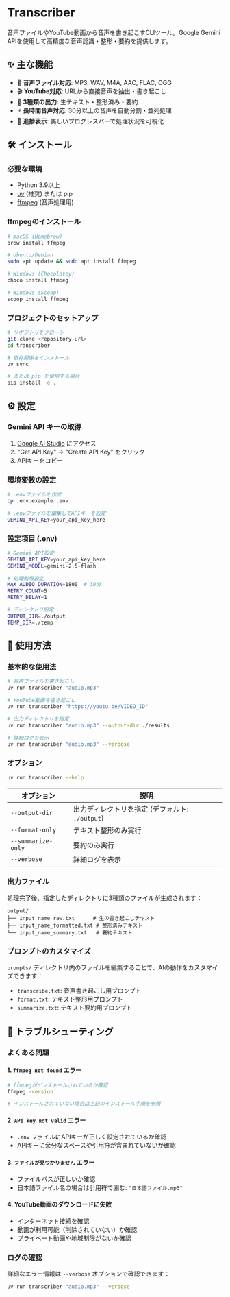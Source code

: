 # Transcriber

音声ファイルやYouTube動画から音声を書き起こすCLIツール。Google Gemini APIを使用して高精度な音声認識・整形・要約を提供します。

## ✨ 主な機能

- 🎵 **音声ファイル対応**: MP3, WAV, M4A, AAC, FLAC, OGG
- 🎬 **YouTube対応**: URLから直接音声を抽出・書き起こし
- 📝 **3種類の出力**: 生テキスト・整形済み・要約
- ⚡ **長時間音声対応**: 30分以上の音声を自動分割・並列処理
- 🎨 **進捗表示**: 美しいプログレスバーで処理状況を可視化

## 🛠️ インストール

### 必要な環境

- Python 3.9以上
- [uv](https://docs.astral.sh/uv/) (推奨) または pip
- [ffmpeg](https://ffmpeg.org/) (音声処理用)

### ffmpegのインストール

```bash
# macOS (Homebrew)
brew install ffmpeg

# Ubuntu/Debian
sudo apt update && sudo apt install ffmpeg

# Windows (Chocolatey)
choco install ffmpeg

# Windows (Scoop)
scoop install ffmpeg
```

### プロジェクトのセットアップ

```bash
# リポジトリをクローン
git clone <repository-url>
cd transcriber

# 依存関係をインストール
uv sync

# または pip を使用する場合
pip install -e .
```

## ⚙️ 設定

### Gemini API キーの取得

1. [Google AI Studio](https://aistudio.google.com/) にアクセス
2. "Get API Key" → "Create API Key" をクリック
3. APIキーをコピー

### 環境変数の設定

```bash
# .envファイルを作成
cp .env.example .env

# .envファイルを編集してAPIキーを設定
GEMINI_API_KEY=your_api_key_here
```

### 設定項目 (.env)

```bash
# Gemini API設定
GEMINI_API_KEY=your_api_key_here
GEMINI_MODEL=gemini-2.5-flash

# 処理制限設定
MAX_AUDIO_DURATION=1800  # 30分
RETRY_COUNT=5
RETRY_DELAY=1

# ディレクトリ設定
OUTPUT_DIR=./output
TEMP_DIR=./temp
```

## 🚀 使用方法

### 基本的な使用法

```bash
# 音声ファイルを書き起こし
uv run transcriber "audio.mp3"

# YouTube動画を書き起こし
uv run transcriber "https://youtu.be/VIDEO_ID"

# 出力ディレクトリを指定
uv run transcriber "audio.mp3" --output-dir ./results

# 詳細ログを表示
uv run transcriber "audio.mp3" --verbose
```

### オプション

```bash
uv run transcriber --help
```

| オプション | 説明 |
|------------|------|
| `--output-dir` | 出力ディレクトリを指定 (デフォルト: `./output`) |
| `--format-only` | テキスト整形のみ実行 |
| `--summarize-only` | 要約のみ実行 |
| `--verbose` | 詳細ログを表示 |

### 出力ファイル

処理完了後、指定したディレクトリに3種類のファイルが生成されます：

```
output/
├── input_name_raw.txt      # 生の書き起こしテキスト
├── input_name_formatted.txt # 整形済みテキスト
└── input_name_summary.txt   # 要約テキスト
```


### プロンプトのカスタマイズ

`prompts/` ディレクトリ内のファイルを編集することで、AIの動作をカスタマイズできます：

- `transcribe.txt`: 音声書き起こし用プロンプト
- `format.txt`: テキスト整形用プロンプト  
- `summarize.txt`: テキスト要約用プロンプト

## 🐛 トラブルシューティング

### よくある問題

#### 1. `ffmpeg not found` エラー
```bash
# ffmpegがインストールされているか確認
ffmpeg -version

# インストールされていない場合は上記のインストール手順を参照
```

#### 2. `API key not valid` エラー
- `.env` ファイルにAPIキーが正しく設定されているか確認
- APIキーに余分なスペースや引用符が含まれていないか確認

#### 3. `ファイルが見つかりません` エラー
- ファイルパスが正しいか確認
- 日本語ファイル名の場合は引用符で囲む: `"日本語ファイル.mp3"`

#### 4. YouTube動画のダウンロードに失敗
- インターネット接続を確認
- 動画が利用可能（削除されていない）か確認
- プライベート動画や地域制限がないか確認

### ログの確認

詳細なエラー情報は `--verbose` オプションで確認できます：

```bash
uv run transcriber "audio.mp3" --verbose
```
